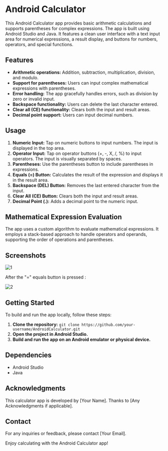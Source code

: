 # Android Calculator

This Android Calculator app provides basic arithmetic calculations and supports parentheses for complex expressions. The app is built using Android Studio and Java. It features a clean user interface with a text input area for numerical expressions, a result display, and buttons for numbers, operators, and special functions.

## Features

- **Arithmetic operations:** Addition, subtraction, multiplication, division, and modulo.
- **Support for parentheses:** Users can input complex mathematical expressions with parentheses.
- **Error handling:** The app gracefully handles errors, such as division by zero or invalid input.
- **Backspace functionality:** Users can delete the last character entered.
- **Clear all (CE) functionality:** Clears both the input and result areas.
- **Decimal point support:** Users can input decimal numbers.

## Usage

1. **Numeric Input:** Tap on numeric buttons to input numbers. The input is displayed in the top area.
2. **Operator Input:** Tap on operator buttons (+, -, X, /, %) to input operators. The input is visually separated by spaces.
3. **Parentheses:** Use the parentheses button to include parentheses in expressions.
4. **Equals (=) Button:** Calculates the result of the expression and displays it in the result area.
5. **Backspace (DEL) Button:** Removes the last entered character from the input.
6. **Clear All (CE) Button:** Clears both the input and result areas.
7. **Decimal Point (.):** Adds a decimal point to the numeric input.

## Mathematical Expression Evaluation

The app uses a custom algorithm to evaluate mathematical expressions. It employs a stack-based approach to handle operators and operands, supporting the order of operations and parentheses.

## Screenshots

![1](https://github.com/StasBratanich/AndroidCalculator/assets/83605505/53314a9d-730f-483a-bd65-bee45ce19486)

After the "=" equals button is pressed :

![2](https://github.com/StasBratanich/AndroidCalculator/assets/83605505/4fbd272e-27a8-491d-8b33-10f7b52e9731)

## Getting Started

To build and run the app locally, follow these steps:

1. **Clone the repository:** `git clone https://github.com/your-username/AndroidCalculator.git`
2. **Open the project in Android Studio.**
3. **Build and run the app on an Android emulator or physical device.**

## Dependencies

- Android Studio
- Java

## Acknowledgments

This calculator app is developed by [Your Name].
Thanks to [Any Acknowledgments if applicable].

## Contact

For any inquiries or feedback, please contact [Your Email].

Enjoy calculating with the Android Calculator app!
